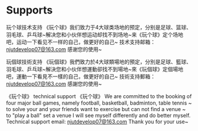 # Supports
玩个球技术支持
《玩个球》我们致力于4大球类场地的预定，分别是足球、篮球、羽毛球、乒乓球~解决您和小伙伴想运动却找不到场地~来《玩个球》定个场地吧，运动一下看见不一样的自己，做更好的自己~
技术支持邮箱：njutdevelop07@163.com
感谢您的使用~


玩個球技術支持
《玩個球》我們致力於4大球類場地的預定，分別是足球、籃球、羽毛球、乒乓球~解決您和小伙伴想運動卻找不到場地~來《玩個球》定個場地吧，運動一下看見不一樣的自己，做更好的自己~
技術支持郵箱：njutdevelop07@163.com
感謝您的使用~

《玩个球》 technical support
《玩个球》 We are committed to the booking of four major ball games, namely football, basketball, badminton, table tennis ~ to solve your and your friends want to exercise but can not find a venue ~ to "play a ball" set a venue I will see myself differently and do better myself.
Technical support email: njutdevelop07@163.com
Thank you for your use~
